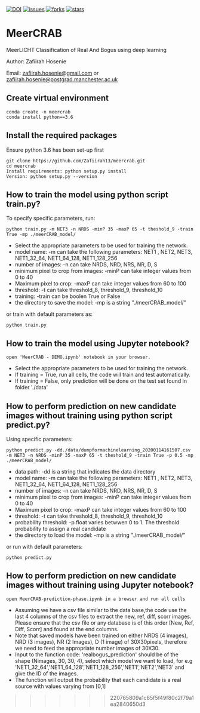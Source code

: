 [![DOI](https://zenodo.org/badge/DOI/10.5281/zenodo.4049943.svg)](https://doi.org/10.5281/zenodo.4049943)
[![issues](https://img.shields.io/github/issues/Zafiirah13/meercrab)](https://github.com/Zafiirah13/meercrab/issues)
[![forks](https://img.shields.io/github/forks/Zafiirah13/meercrab)](https://github.com/Zafiirah13/meercrab/network/members)
[![stars](https://img.shields.io/github/stars/Zafiirah13/meercrab)](https://github.com/Zafiirah13/meercrab/stargazers)

# MeerCRAB
MeerLICHT Classification of Real And Bogus using deep learning

Author: Zafiirah Hosenie

Email: zafiirah.hosenie@gmail.com or zafiirah.hosenie@postgrad.manchester.ac.uk

Create virtual environment
---
    conda create -n meercrab
    conda install python==3.6
    
Install the required packages
---

Ensure python 3.6 has been set-up first

    git clone https://github.com/Zafiirah13/meercrab.git    
    cd meercrab
    Install requirements: python setup.py install
    Version: python setup.py --version


How to train the model using python script train.py?
---
To specify specific parameters, run:

    python train.py -m NET3 -n NRDS -minP 35 -maxP 65 -t theshold_9 -train True -mp ./meerCRAB_model/
    
- Select the appropriate parameters to be used for training the network.
- model name: -m can take the following parameters: NET1 , NET2, NET3, NET1_32_64,  NET1_64_128,  NET1_128_256
- number of images: -n can take NRDS, NRD, NRS, NR, D, S
- minimum pixel to crop from images: -minP can take integer values from 0 to 40
- Maximum pixel to crop: -maxP can take integer values from 60 to 100
- threshold: -t can take threshold_8, threshold_9, threshold_10
- training: -train can be boolen True or False
- the directory to save the model: -mp is a string "./meerCRAB_model/"

or train with default parameters as:

    python train.py

How to train the model using Jupyter notebook?
---
    open 'MeerCRAB - DEMO.ipynb' notebook in your browser.
- Select the appropriate parameters to be used for training the network.
- If training = True, run all cells, the code will train and test automatically.
- If training = False, only prediction will be done on the test set found in folder './data'

How to perform prediction on new candidate images without training using python script predict.py?
---
Using specific parameters:

    python predict.py -dd./data/dumpformachinelearning_20200114161507.csv -m NET3 -n NRDS -minP 35 -maxP 65 -t theshold_9 -train True -p 0.5 -mp ./meerCRAB_model/

- data path: -dd is a string that indicates the data directory
- model name: -m can take the following parameters: NET1 , NET2, NET3, NET1_32_64,  NET1_64_128,  NET1_128_256
- number of images: -n can take NRDS, NRD, NRS, NR, D, S
- minimum pixel to crop from images: -minP can take integer values from 0 to 40
- Maximum pixel to crop: -maxP can take integer values from 60 to 100
- threshold: -t can take threshold_8, threshold_9, threshold_10
- probability threshold: -p float varies betwwen 0 to 1. The threshold probability to assign a real candidate
- the directory to load the model: -mp is a string "./meerCRAB_model/"

or run with default parameters:

    python predict.py
    
How to perform prediction on new candidate images without training using Jupyter notebook?
---
    open MeerCRAB-prediction-phase.ipynb in a browser and run all cells
- Assuming we have a csv file similar to the data base,the code use the last 4 columns of the csv files to extract the new, ref, diff, scorr images. Please ensure that the csv file or any database is of this order [New, Ref, Diff, Scorr] and found at the end columns.
- Note that saved models have been trained on either NRDS (4 images), NRD (3 images), NR (2 Images), D (1 image) of 30X30pixels, therefore we need to feed the appropriate number images of 30X30. 
- Input to the function code: 'realbogus_prediction' should be of the shape (Nimages, 30, 30, 4), select which model we want to load, for e.g 'NET1_32_64','NET1_64_128','NET1_128_256','NET1','NET2','NET3' and give the ID of the images.
- The function will output the probability that each candidate is a real source with values varying from [0,1]
>>>>>>> 220765809a1c65f5f49f80c2f79a1ea2840650d3
